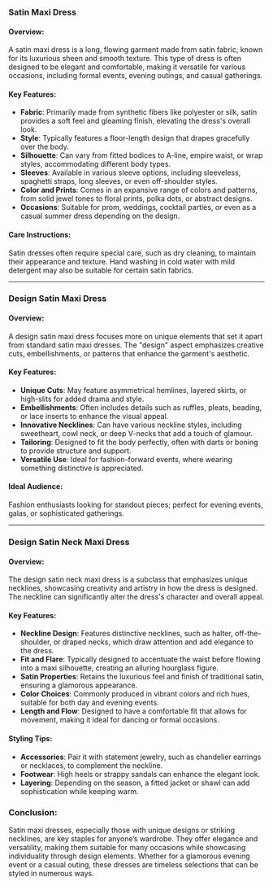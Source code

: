 ### Satin Maxi Dress

#### Overview:
A satin maxi dress is a long, flowing garment made from satin fabric, known for its luxurious sheen and smooth texture. This type of dress is often designed to be elegant and comfortable, making it versatile for various occasions, including formal events, evening outings, and casual gatherings.

#### Key Features:
- **Fabric**: Primarily made from synthetic fibers like polyester or silk, satin provides a soft feel and gleaming finish, elevating the dress's overall look.
- **Style**: Typically features a floor-length design that drapes gracefully over the body.
- **Silhouette**: Can vary from fitted bodices to A-line, empire waist, or wrap styles, accommodating different body types.
- **Sleeves**: Available in various sleeve options, including sleeveless, spaghetti straps, long sleeves, or even off-shoulder styles.
- **Color and Prints**: Comes in an expansive range of colors and patterns, from solid jewel tones to floral prints, polka dots, or abstract designs.
- **Occasions**: Suitable for prom, weddings, cocktail parties, or even as a casual summer dress depending on the design.

#### Care Instructions:
Satin dresses often require special care, such as dry cleaning, to maintain their appearance and texture. Hand washing in cold water with mild detergent may also be suitable for certain satin fabrics.

---

### Design Satin Maxi Dress

#### Overview:
A design satin maxi dress focuses more on unique elements that set it apart from standard satin maxi dresses. The "design" aspect emphasizes creative cuts, embellishments, or patterns that enhance the garment's aesthetic.

#### Key Features:
- **Unique Cuts**: May feature asymmetrical hemlines, layered skirts, or high-slits for added drama and style.
- **Embellishments**: Often includes details such as ruffles, pleats, beading, or lace inserts to enhance the visual appeal.
- **Innovative Necklines**: Can have various neckline styles, including sweetheart, cowl neck, or deep V-necks that add a touch of glamour.
- **Tailoring**: Designed to fit the body perfectly, often with darts or boning to provide structure and support.
- **Versatile Use**: Ideal for fashion-forward events, where wearing something distinctive is appreciated.

#### Ideal Audience:
Fashion enthusiasts looking for standout pieces; perfect for evening events, galas, or sophisticated gatherings.

---

### Design Satin Neck Maxi Dress

#### Overview:
The design satin neck maxi dress is a subclass that emphasizes unique necklines, showcasing creativity and artistry in how the dress is designed. The neckline can significantly alter the dress's character and overall appeal.

#### Key Features:
- **Neckline Design**: Features distinctive necklines, such as halter, off-the-shoulder, or draped necks, which draw attention and add elegance to the dress.
- **Fit and Flare**: Typically designed to accentuate the waist before flowing into a maxi silhouette, creating an alluring hourglass figure.
- **Satin Properties**: Retains the luxurious feel and finish of traditional satin, ensuring a glamorous appearance.
- **Color Choices**: Commonly produced in vibrant colors and rich hues, suitable for both day and evening events.
- **Length and Flow**: Designed to have a comfortable fit that allows for movement, making it ideal for dancing or formal occasions.

#### Styling Tips:
- **Accessories**: Pair it with statement jewelry, such as chandelier earrings or necklaces, to complement the neckline.
- **Footwear**: High heels or strappy sandals can enhance the elegant look.
- **Layering**: Depending on the season, a fitted jacket or shawl can add sophistication while keeping warm.

### Conclusion:
Satin maxi dresses, especially those with unique designs or striking necklines, are key staples for anyone’s wardrobe. They offer elegance and versatility, making them suitable for many occasions while showcasing individuality through design elements. Whether for a glamorous evening event or a casual outing, these dresses are timeless selections that can be styled in numerous ways.